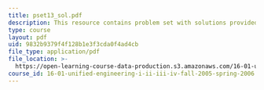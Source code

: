 ```yaml
---
title: pset13_sol.pdf
description: This resource contains problem set with solutions provided by the professor.
type: course
layout: pdf
uid: 9832b9379f4f128b1e3f3cda0f4ad4cb
file_type: application/pdf
file_location: >-
  https://open-learning-course-data-production.s3.amazonaws.com/16-01-unified-engineering-i-ii-iii-iv-fall-2005-spring-2006/9832b9379f4f128b1e3f3cda0f4ad4cb_pset13_sol.pdf
course_id: 16-01-unified-engineering-i-ii-iii-iv-fall-2005-spring-2006
---
```

